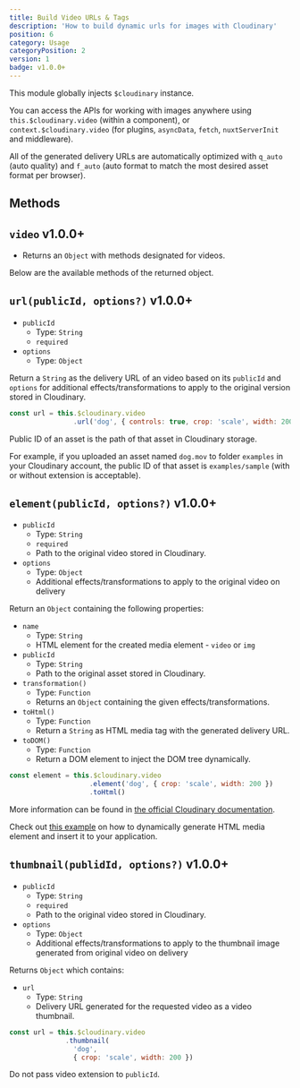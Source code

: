 ```yaml
---
title: Build Video URLs & Tags
description: 'How to build dynamic urls for images with Cloudinary'
position: 6
category: Usage
categoryPosition: 2
version: 1
badge: v1.0.0+
---
```


This module globally injects `$cloudinary` instance.

You can access the APIs for working with images anywhere using `this.$cloudinary.video` (within a component), or `context.$cloudinary.video` (for plugins, `asyncData`, `fetch`, `nuxtServerInit` and middleware).

<alert type="info">

All of the generated delivery URLs are automatically optimized with `q_auto` (auto quality) and `f_auto` (auto format to match the most desired asset format per browser).

</alert>

## Methods

## `video` <badge>v1.0.0+</badge>

* Returns an `Object` with methods designated for videos.

Below are the available methods of the returned object.

## `url(publicId, options?)` <badge>v1.0.0+</badge>

* `publicId`
  * Type: `String`
  * `required`
* `options`
  * Type: `Object`

Return a `String` as the delivery URL of an video based on its `publicId` and `options` for additional effects/transformations to apply to the original version stored in Cloudinary.

```js
const url = this.$cloudinary.video
                .url('dog', { controls: true, crop: 'scale', width: 200, format: 'mp4' })
```

<alert type="info">

Public ID of an asset is the path of that asset in Cloudinary storage.

For example, if you uploaded an asset named `dog.mov` to folder `examples` in your Cloudinary account, the public ID of that asset is `examples/sample` (with or without extension is acceptable).

</alert>

## `element(publicId, options?)` <badge>v1.0.0+</badge>

* `publicId`
  * Type: `String`
  * `required`
  * Path to the original video stored in Cloudinary.
* `options`
  * Type: `Object`
  * Additional effects/transformations to apply to the original video on delivery

Return an `Object` containing the following properties:

* `name`
  * Type: `String`
  * HTML element for the created media element - `video` or `img`
* `publicId`
  * Type: `String`
  * Path to the original asset stored in Cloudinary.
* `transformation()`
  * Type: `Function`
  * Returns an `Object` containing the given effects/transformations.
* `toHtml()`
  * Type: `Function`
  * Return a `String` as HTML media tag with the generated delivery URL.
* `toDOM()`
  * Type: `Function`
  * Return a DOM element to inject the DOM tree dynamically.

```js
const element = this.$cloudinary.video
                    .element('dog', { crop: 'scale', width: 200 })
                    .toHtml()
```

More information can be found in [the official Cloudinary documentation](https://cloudinary.com/documentation/javascript_video_manipulation).

<alert type="info">

Check out [this example](/examples#generate-html-element) on how to dynamically generate HTML media element and insert it to your application.

</alert>

## `thumbnail(publidId, options?)` <badge>v1.0.0+</badge>

* `publicId`
  * Type: `String`
  * `required`
  * Path to the original video stored in Cloudinary.
* `options`
  * Type: `Object`
  * Additional effects/transformations to apply to the thumbnail image generated from original video on delivery

Returns `Object` which contains:

* `url`
  * Type: `String`
  * Delivery URL generated for the requested video as a video thumbnail.

```js
const url = this.$cloudinary.video
              .thumbnail(
                'dog',
                { crop: 'scale', width: 200 })
```

<alert type="warning">

Do not pass video extension to `publicId`.

</alert>
